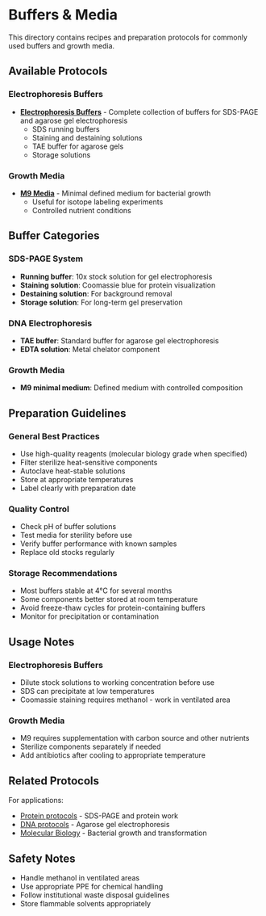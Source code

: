 # Buffers & Media

This directory contains recipes and preparation protocols for commonly used buffers and growth media.

## Available Protocols

### Electrophoresis Buffers
- **[Electrophoresis Buffers](./Electrophoresis-Buffers.md)** - Complete collection of buffers for SDS-PAGE and agarose gel electrophoresis
  - SDS running buffers
  - Staining and destaining solutions
  - TAE buffer for agarose gels
  - Storage solutions

### Growth Media
- **[M9 Media](./M9-media-B.md)** - Minimal defined medium for bacterial growth
  - Useful for isotope labeling experiments
  - Controlled nutrient conditions

## Buffer Categories

### SDS-PAGE System
- **Running buffer**: 10x stock solution for gel electrophoresis
- **Staining solution**: Coomassie blue for protein visualization
- **Destaining solution**: For background removal
- **Storage solution**: For long-term gel preservation

### DNA Electrophoresis
- **TAE buffer**: Standard buffer for agarose gel electrophoresis
- **EDTA solution**: Metal chelator component

### Growth Media
- **M9 minimal medium**: Defined medium with controlled composition

## Preparation Guidelines

### General Best Practices
- Use high-quality reagents (molecular biology grade when specified)
- Filter sterilize heat-sensitive components
- Autoclave heat-stable solutions
- Store at appropriate temperatures
- Label clearly with preparation date

### Quality Control
- Check pH of buffer solutions
- Test media for sterility before use
- Verify buffer performance with known samples
- Replace old stocks regularly

### Storage Recommendations
- Most buffers stable at 4°C for several months
- Some components better stored at room temperature
- Avoid freeze-thaw cycles for protein-containing buffers
- Monitor for precipitation or contamination

## Usage Notes

### Electrophoresis Buffers
- Dilute stock solutions to working concentration before use
- SDS can precipitate at low temperatures
- Coomassie staining requires methanol - work in ventilated area

### Growth Media
- M9 requires supplementation with carbon source and other nutrients
- Sterilize components separately if needed
- Add antibiotics after cooling to appropriate temperature

## Related Protocols

For applications:
- [Protein protocols](../Protein/) - SDS-PAGE and protein work
- [DNA protocols](../DNA/) - Agarose gel electrophoresis
- [Molecular Biology](../Molecular-Biology/) - Bacterial growth and transformation

## Safety Notes

- Handle methanol in ventilated areas
- Use appropriate PPE for chemical handling
- Follow institutional waste disposal guidelines
- Store flammable solvents appropriately